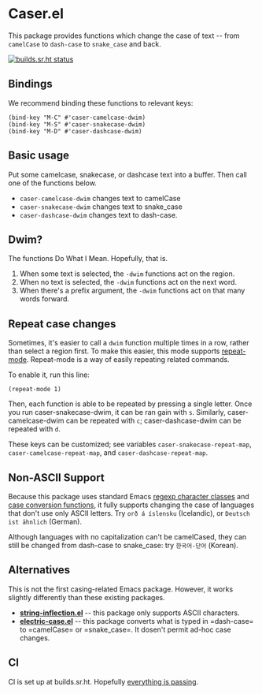 # Caser.el #

This package provides functions which change the case of text -- from `camelCase` to `dash-case` to `snake_case` and back.

[![builds.sr.ht status](https://builds.sr.ht/~zck/caser.el.svg)](https://builds.sr.ht/~zck/caser.el?)

## Bindings ##

We recommend binding these functions to relevant keys:

```emacs-lisp
(bind-key "M-C" #'caser-camelcase-dwim)
(bind-key "M-S" #'caser-snakecase-dwim)
(bind-key "M-D" #'caser-dashcase-dwim)
```

## Basic usage ##

Put some camelcase, snakecase, or dashcase text into a buffer. Then call one of the functions below.

* `caser-camelcase-dwim` changes text to camelCase
* `caser-snakecase-dwim` changes text to snake_case
* `caser-dashcase-dwim` changes text to dash-case.

## Dwim?

The functions Do What I Mean. Hopefully, that is.

1. When some text is selected, the `-dwim` functions act on the region.
1. When no text is selected, the `-dwim` functions act on the next word.
1. When there's a prefix argument, the `-dwim` functions act on that many words forward.

## Repeat case changes ##

Sometimes, it's easier to call a `dwim` function multiple times in a row, rather than select a region first. To make this easier, this mode supports [repeat-mode](https://karthinks.com/software/it-bears-repeating/). Repeat-mode is a way of easily repeating related commands.

To enable it, run this line:

```emacs-lisp
(repeat-mode 1)
```

Then, each function is able to be repeated by pressing a single letter. Once you run caser-snakecase-dwim, it can be ran gain with `s`. Similarly, caser-camelcase-dwim can be repeated with `c`; caser-dashcase-dwim can be repeated with `d`.

These keys can be customized; see variables `caser-snakecase-repeat-map`, `caser-camelcase-repeat-map`, and `caser-dashcase-repeat-map`.

## Non-ASCII Support ##

Because this package uses standard Emacs [regexp character classes](https://www.gnu.org/software/emacs/manual/html_node/elisp/Char-Classes.html) and [case conversion functions](https://www.gnu.org/software/emacs/manual/html_node/elisp/Case-Conversion.html), it fully supports changing the case of languages that don't use only ASCII letters. Try `orð á íslensku` (Icelandic), or `Deutsch ist ähnlich` (German).

Although languages with no capitalization can't be camelCased, they can still be changed from dash-case to snake_case: try `한국어-단어` (Korean).

## Alternatives ##

This is not the first casing-related Emacs package. However, it works slightly differently than these existing packages.

* **[string-inflection.el](https://github.com/akicho8/string-inflection)** -- this package only supports ASCII characters.
* **[electric-case.el](https://github.com/zk-phi/electric-case)** -- this package converts what is typed in =dash-case= to =camelCase= or =snake_case=. It dosen't permit ad-hoc case changes.

## CI

CI is set up at builds.sr.ht. Hopefully [everything is passing](https://builds.sr.ht/~zck/caser.el).
